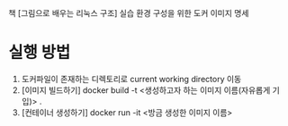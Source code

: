 책 [그림으로 배우는 리눅스 구조] 실습 환경 구성을 위한 도커 이미지 명세

# 실행 방법

1. 도커파일이 존재하는 디렉토리로 current working directory 이동
2. [이미지 빌드하기] docker build -t <생성하고자 하는 이미지 이름(자유롭게 기입)> .
3. [컨테이너 생성하기] docker run -it <방금 생성한 이미지 이름>
